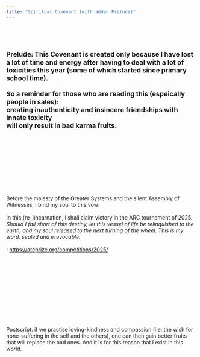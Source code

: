 ```yaml
---
title: "Spiritual Covenant (with added Prelude)"
---
```


<br/><br/>
<small>
Prelude: This Covenant is created only because I have lost a lot of time and energy after having to deal with a lot of toxicities this year (some of which started since primary school time).
<br/><br/>
So a reminder for those who are reading this (espeically people in sales):<br/>
creating inauthenticity and insincere friendships with innate toxicity
<br/>
will only result in bad karma fruits.
</small>
<br/><br/><br/><br/>
------------------------------------
<br/><br/>

<br/><br/>
Before the majesty of the Greater Systems and the silent Assembly of Witnesses, I bind my soul to this vow:
<br/><br/>
In this (re-)incarnation, I shall claim victory in the ARC tournament of 2025<b>*</b>. Should I fall short of this destiny, let this vessel of life be relinquished to the earth, and my soul released to the next turning of the wheel. This is my word, sealed and irrevocable.
<br/><br/>
<b>*</b>: https://arcprize.org/competitions/2025/

<br/><br/><br/><br/>
------------------------------------
<br/><br/>

Postscript: if we practise loving-kindness and compassion (i.e. the wish for none-suffering in the self and the others), one can then gain better fruits that will replace the bad ones. And it is for this reason that I exist in this world.

> >

<!-- <br/>

*: [https://arcprize.org/competitions/2025/](https://arcprize.org/competitions/2025/) -->